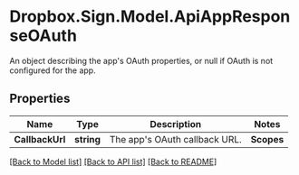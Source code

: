 # Dropbox.Sign.Model.ApiAppResponseOAuth
An object describing the app's OAuth properties, or null if OAuth is not configured for the app.

## Properties

Name | Type | Description | Notes
------------ | ------------- | ------------- | -------------
**CallbackUrl** | **string** |  The app&#39;s OAuth callback URL.  | **Scopes** | **List&lt;string&gt;** |  Array of OAuth scopes used by the app.  | **ChargesUsers** | **bool** |  Boolean indicating whether the app owner or the account granting permission is billed for OAuth requests.  | **Secret** | **string** |  The app&#39;s OAuth secret. Will be an empty string if the app does not belong to user.  | [optional] 

[[Back to Model list]](../README.md#documentation-for-models) [[Back to API list]](../README.md#documentation-for-api-endpoints) [[Back to README]](../README.md)

